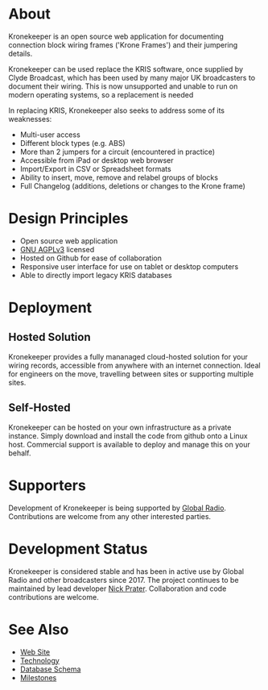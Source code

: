 # About

Kronekeeper is an open source web application for documenting connection block wiring frames ('Krone Frames') and their jumpering details.

Kronekeeper can be used replace the KRIS software, once supplied by Clyde Broadcast,
which has been used by many major UK broadcasters to document their wiring. This
is now unsupported and unable to run on modern operating systems, so a replacement
is needed

In replacing KRIS, Kronekeeper also seeks to address some of its weaknesses:

* Multi-user access
* Different block types (e.g. ABS)
* More than 2 jumpers for a circuit (encountered in practice)
* Accessible from iPad or desktop web browser
* Import/Export in CSV or Spreadsheet formats
* Ability to insert, move, remove and relabel groups of blocks
* Full Changelog (additions, deletions or changes to the Krone frame)

# Design Principles

* Open source web application
* [GNU AGPLv3](https://www.gnu.org/licenses/agpl.html) licensed
* Hosted on Github for ease of collaboration
* Responsive user interface for use on tablet or desktop computers
* Able to directly import legacy KRIS databases

# Deployment

## Hosted Solution

Kronekeeper provides a fully mananaged cloud-hosted solution for your wiring records, accessible from anywhere with an internet connection. Ideal for engineers on the move, travelling between sites or supporting multiple sites.

## Self-Hosted

Kronekeeper can be hosted on your own infrastructure as a private instance. Simply download and install the code from github onto a Linux host. Commercial support is available to deploy and manage this on your behalf.

# Supporters

Development of Kronekeeper is being supported by [Global Radio](http://www.thisisglobal.com/radio/). Contributions are welcome from any other interested parties.

# Development Status

Kronekeeper is considered stable and has been in active use by Global Radio and other broadcasters
since 2017. The project continues to be maintained by lead developer [Nick Prater](https://twitter.com/npbroadcast).
Collaboration and code contributions are welcome. 

# See Also

* [Web Site](https://kronekeeper.com/)
* [Technology](https://kronekeeper.com/technology/)
* [Database Schema](https://kronekeeper.com/database/)
* [Milestones](https://kronekeeper.com/milestones/)

